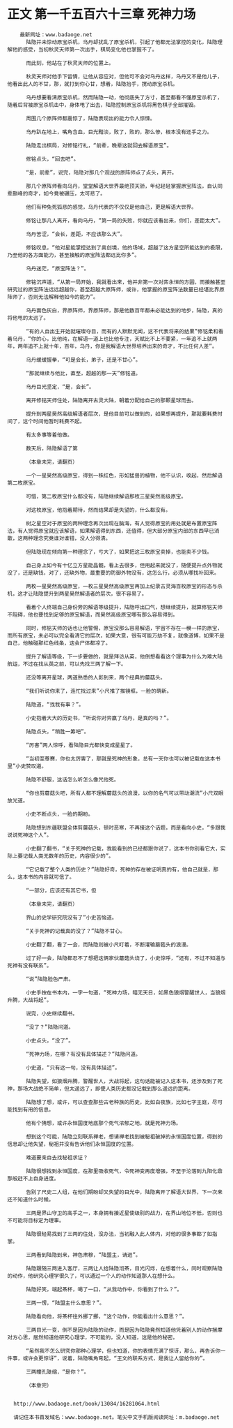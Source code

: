 # 正文 第一千五百六十三章 死神力场
        最新网址：www.badaoge.net
          陆隐并未惊动原宝杀机，乌丹却扰乱了原宝杀机，引起了他都无法掌控的变化，陆隐理解他的感受，当初秋灵天师第一次出手，棋局变化他也掌握不了。
      
          而此刻，他站在了秋灵天师的位置上。
      
          秋灵天师对他手下留情，让他从容应对，但他可不会对乌丹这样，乌丹又不是他儿子，他看出此人的不甘，那，就打到你心甘，想着，陆隐抬手，搅动原宝杀机。
      
          乌丹想要看清原宝杀机，然而陆隐一动，他彻底失了方寸，甚至都看不懂原宝杀机了，随着后背被原宝杀机击中，身体甩了出去，陆隐控制原宝杀机将黑色棋子全部摧毁。
      
          周围几个原阵师都震惊了，陆隐表现出的能力令人惊悚。
      
          乌丹趴在地上，嘴角含血，目光黯淡，败了，败的，那么惨，根本没有还手之力。
      
          陆隐走出棋局，对修铭行礼，“前辈，晚辈这就回去解语原宝”。
      
          修铭点头，“回去吧”。
      
          “是，前辈”，说完，陆隐对那几个观战的原阵师点了点头，离开。
      
          那几个原阵师看向乌丹，堂堂解语大世界最绝顶天骄，年纪轻轻掌握原宝阵法，自认同辈巅峰的奇才，如今竟被碾压，太可悲了。
      
          他们有种兔死狐悲的感觉，乌丹代表的不仅仅是他自己，更是解语大世界。
      
          修铭让那几人离开，看向乌丹，“第一局的失败，你就应该看出来，你们，差距太大”。
      
          乌丹苦涩，“会长，差距，不应该那么大”。
      
          修铭叹息，“他对星能掌控达到了奥创境，他的场域，超越了这方星空所能达到的极限，乃至他的各方面能力，甚至接触的原宝阵法都远比你多”。
      
          乌丹迷茫，“原宝阵法？”。
      
          修铭沉声道，“从第一局开始，我就看出来，他并非第一次对弈永恒的方圆，而接触甚至研究过的原宝阵法远远超越你，甚至超越大原阵师，或许，他掌握的原宝阵法数量已经堪比界原阵师了，否则无法解释他如今的能力”。
      
          乌丹面色灰白，界原阵师，界原阵师，那是他数百年都未必能达到的地步，陆隐，真的将他甩的太远了。
      
          “有的人自出生开始就璀璨夺目，而有的人默默无闻，这不代表将来的结果”修铭柔和看着乌丹，“你的心，比他纯，在解语一道上也比他专注，天赋比不上不要紧，一年追不上就两年，两年追不上就十年，百年，乌丹，你是我解语大世界培养出来的奇才，不比任何人差”。
      
          乌丹缓缓握拳，“可是会长，弟子，还是不甘心”。
      
          “那就继续与他比，直至，超越的那一天”修铭道。
      
          乌丹目光坚定，“是，会长”。
      
          离开修铭天师住处，陆隐离开古灵大陆，朝着分配给自己的那颗星球而去。
      
          提升到两星昊然高级解语者层次，是他目前可以做到的，如果想再提升，那就要耗费时间了，这个时间他暂时耗费不起。
      
          有太多事等着他做。
      
          数天后，陆隐解语了第
      
          （本章未完，请翻页）
      
          一个一星昊然高级原宝，得到一株红色，形如猛兽的植物，他不认识，收起，然后解语第二枚原宝。
      
          可惜，第二枚原宝什么都没有，陆隐继续解语那枚三星昊然高级原宝。
      
          对这枚原宝，他抱着期待，然而结果却是失望的，什么都没有。
      
          树之星空对于原宝的两种理念再次出现在脑海，有人觉得原宝的用处就是布置原宝阵法，有人觉得原宝就应该解语，如果解语得到东西，还值得，但大部分原宝内部的东西早已消散，这两种理念究竟谁对谁错，没人分得清。
      
          但陆隐现在倾向第一种理念了，亏大了，如果把这三枚原宝卖掉，也能卖不少钱。
      
          自己身上如今有十亿立方星能晶髓，看上去很多，但用起来就没了，随便提升点外物就没了，还是缺钱，对了，还缺外物，最重要的防御外物没有，这怎么行，必须从哪找补回来。
      
          两枚一星昊然高级原宝，一枚三星昊然高级原宝再加上纪录古灵海百枚原宝的形态与杀机，这才让陆隐提升到两星昊然解语者的层次，很不容易了。
      
          看着个人终端自己身份旁的解语等级提升，陆隐呼出口气，想继续提升，就算修铭天师不阻碍，他也要找到足够的原宝解语，而昊然高级原宝哪有那么容易得到。
      
          同时，修铭天师的话也让他警惕，原宝没那么容易解语，宇宙不存在一模一样的原宝，而所有原宝，未必可以完全看清它的层次，如果大意，很有可能万劫不复，就像道博，如果不是自己，他触碰那红色线条，这会尸体都凉了。
      
          提升了解语等级，下一步要做的，就是拜访从英，他倒想看看这个理事为什么为难大陆航运，不过在找从英之前，可以先找三两了解一下。
      
          还没等离开星球，两道熟悉的人影到来，两个经典的蘑菇头。
      
          “我们听说你来了，连忙找过来”小尺推了推镜框，一脸的萌新。
      
          陆隐道，“找我有事？”。
      
          小史抱着大大的历史书，“听说你对弈赢了乌丹，是真的吗？”。
      
          陆隐点头，“稍胜一筹吧”。
      
          “厉害”两人惊呼，看陆隐目光都快变成星星了。
      
          “当初至尊赛，你也太厉害了，那就是死神的形象，总有一天你也可以被记载在这本书里”小史赞叹道。
      
          陆隐不舒服，这话怎么听怎么像咒他死。
      
          “你也剪蘑菇头吧，所有人都不理解蘑菇头的浪漫，以你的名气可以带动潮流”小尺双眼放光道。
      
          小史不断点头，一脸的期盼。
      
          陆隐想到东疆联盟全体剪蘑菇头，顿时恶寒，不再接这个话题，而是看向小史，“多跟我说说死神这个人”。
      
          小史翻了翻书，“关于死神的记载，我能看到的已经都跟你说了，这本书你别看它大，实际上要记载人类无数年的历史，内容很少的”。
      
          “它记载了整个人类的历史？”陆隐好奇，死神的存在被证明真的有，他自己就是，那么，这本书的内容就可信了。
      
          “一部分，应该还有其它书，但
      
          （本章未完，请翻页）
      
          界山的史学研究院没有了”小史苦恼道。
      
          “关于死神的记载真的没了？”陆隐不甘心。
      
          小史翻了翻，看了一会，而陆隐则被小尺盯着，不断灌输蘑菇头的浪漫。
      
          过了好一会，陆隐都忍不了想把这俩家伙蘑菇头烧了，小史惊呼，“还有，不过不知道与死神有没有联系”。
      
          “说”陆隐脸色严肃。
      
          小史手按在书本内，一字一句道，“死神力场，暗无天日，如黑色狼烟警醒世人，当狼烟升腾，大战将起”。
      
          说完，小史继续翻书。
      
          “没了？”陆隐问道。
      
          小史点头，“没了”。
      
          “死神力场，在哪？有没有具体描述？”陆隐问道。
      
          小史道，“只有这一句，没有具体描述”。
      
          陆隐失望，如狼烟升腾，警醒世人，大战将起，这句话能被记入这本书，还涉及到了死神，那场大战绝不简单，但太遥远了，即便人类历史都没记载到那么遥远的距离。
      
          陆隐想了想，或许，可以查查那些古老种族的历史，比如白夜族，比如七字王庭，尽可能找到有用的信息。
      
          他有个猜想，或许永恒国度地底那个死气浓郁之地，就是死神力场。
      
          想到这个可能，陆隐立刻联系禅老，想请禅老找到被秘祖破掉的永恒国度位置，得到的信息却让他失望，秘祖并没有告诉他们永恒国度的位置。
      
          难道要亲自去找秘祖求证？
      
          陆隐很想找到永恒国度，在那里吸收死气，令死神变再度增强，不至于沦落到九阳化鼎那般赶不上自身进度。
      
          告别了尺史二人组，在他们期盼却又失望的目光中，陆隐离开了解语大世界，下一次来还不知道什么时候。
      
          三两是界山守卫的高手之一，本身拥有接近星使级别的战力，在界山地位不低，否则也不可能将目标定为理事。
      
          陆隐很轻易找到了三两的住处，没办法，当初融入此人体内，对他的很多事都了如指掌。
      
          三两看到陆隐到来，神色肃穆，“陆盟主，请进”。
      
          陆隐跟随三两进入客厅，三两让人给陆隐沏茶，目光闪烁，在想着什么，同时观察陆隐的动作，他研究心理学很久了，可以通过一个人的动作知道那人在想什么。
      
          陆隐好笑，端起茶杯，喝了一口，“从我动作中，你看到了什么？”。
      
          三两一愣，“陆盟主什么意思？”。
      
          陆隐看向他，将茶杯往外挪了挪，“这个动作，你能看出什么意思？”。
      
          三两目光一变，倒不是因为陆隐的动作，而是因为陆隐竟然知道他凭着别人的动作揣摩对方心思，居然知道他研究心理学，不可能的，没人知道，这是他的秘密。
      
          “虽然我不怎么研究你那种心理学，但也知道，你的表情充满了惊讶，那么，再告诉你一件事，或许会更惊讶”，说着，陆隐嘴角弯起，“王文的联系方式，是我让人留给你的”。
      
          三两瞳孔陡缩，“是你？”。
      
          （本章完）
      
      
      http://www.badaoge.net/book/13084/16281064.html
      
      请记住本书首发域名：www.badaoge.net。笔尖中文手机版阅读网址：m.badaoge.net